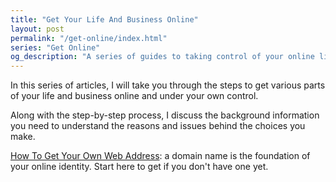 ```yaml
---
title: "Get Your Life And Business Online"
layout: post
permalink: "/get-online/index.html"
series: "Get Online"
og_description: "A series of guides to taking control of your online life"
---
```


In this series of articles, I will take you through the steps to get various parts of your life and business online and under your own control. 

Along with the step-by-step process, I discuss the background information you need to understand the reasons and issues behind the choices you make.

[How To Get Your Own Web Address](domain): a domain name is the foundation of your online identity. Start here to get if you don't have one yet.
